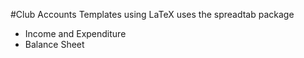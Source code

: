 #Club Accounts Templates using LaTeX
uses the spreadtab package
+ Income and Expenditure 
+ Balance Sheet
